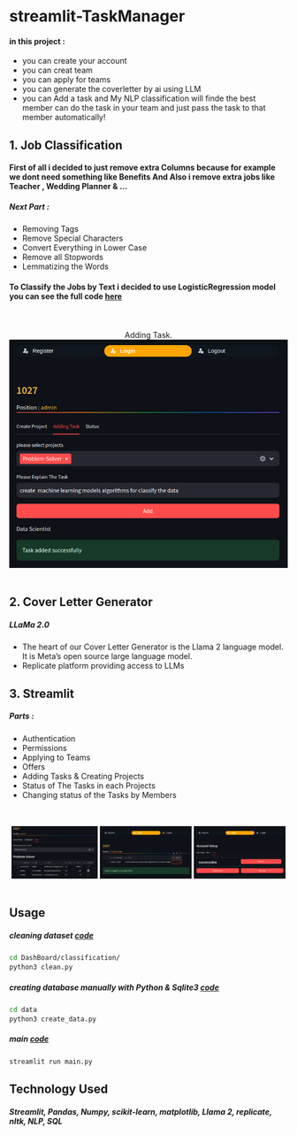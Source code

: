 # streamlit-TaskManager
#### in this project :

 - you can create your account
 - you can creat team
 - you can apply for teams
 - you can generate the coverletter by ai using LLM
 - you can Add a task and My NLP classification will finde the best member can do the task in your team and just pass the task to that member automatically!

## 1. Job Classification
#### First of all i decided to just remove extra **Columns** because for example we dont need something like **Benefits** And Also i remove extra jobs like **Teacher** , **Wedding Planner** & ...

##### Next Part : 

 - Removing Tags
 - Remove Special Characters
 - Convert Everything in Lower Case
 - Remove all Stopwords
 - Lemmatizing the Words

#### To Classify the Jobs by Text i decided to use LogisticRegression model **you can see the full code [here](./DashBoard/Model.py)**


<p align="center" width="100%">
  <br>
  <br>
  Adding Task.<br>
 <img src="image/model.png">
 <br>
 <br>
</p>

## 2. Cover Letter Generator

##### LLaMa 2.0
- The heart of our Cover Letter Generator is the Llama 2 language model. It is Meta’s open source large language model.
- Replicate platform providing access to LLMs

## 3. Streamlit

##### Parts :
 
 - Authentication
 - Permissions
 - Applying to Teams
 - Offers
 - Adding Tasks & Creating Projects
 - Status of The Tasks in each Projects
 - Changing status of the Tasks by Members

<p align="center" width="100%">
 <br>
 <br>
 <img width="31%" src="image/status.png">
 <img width="33%" src="image/Tasks.png">
 <img width="33%" src="image/Offers.png">
 <br>
 <br>
</p>

## Usage

##### cleaning dataset **[code](./DashBoard/classification/clean.py)** 
```zsh
cd DashBoard/classification/
python3 clean.py
```

##### creating database manually with **Python & Sqlite3 [code](./data/create_data.py)** 
```zsh
cd data
python3 create_data.py
```

##### main **[code](./main.py)**
```zsh
streamlit run main.py
```

## Technology Used
##### **Streamlit, Pandas, Numpy, scikit-learn, matplotlib, Llama 2, replicate, nltk, NLP, SQL**
